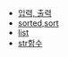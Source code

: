 - <a href="https://github.com/Jiyong95/Codingtest/blob/main/md/print.md">입력, 출력</a>
- <a href="https://github.com/Jiyong95/Codingtest/blob/main/md/sort,sorted.md">sorted,sort</a>
- <a href="https://github.com/Jiyong95/Codingtest/blob/main/md/list.md">list</a>
- <a href="https://github.com/Jiyong95/Codingtest/blob/main/md/str_method.md">str함수</a>
